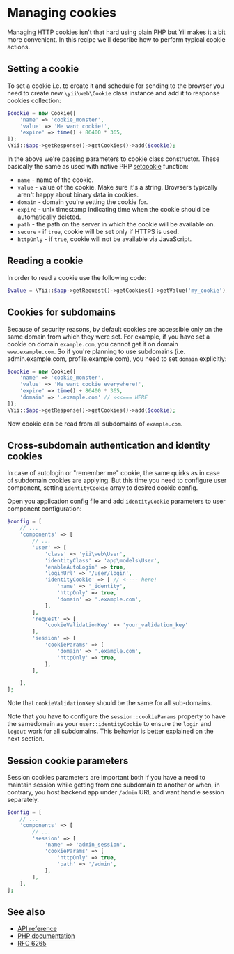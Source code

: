 Managing cookies
================

Managing HTTP cookies isn't that hard using plain PHP but Yii makes it a bit more convenient. In this recipe we'll describe how to perform typical cookie actions.

Setting a cookie
----------------

To set a cookie i.e. to create it and schedule for sending to the browser you need to create new `\yii\web\Cookie` class instance and add it to response cookies collection:

```php
$cookie = new Cookie([
    'name' => 'cookie_monster',
    'value' => 'Me want cookie!',
    'expire' => time() + 86400 * 365,
]);
\Yii::$app->getResponse()->getCookies()->add($cookie);
```

In the above we're passing parameters to cookie class constructor. These basically the same as used with native PHP [setcookie](http://php.net/manual/en/function.setcookie.php) function:

- `name` - name of the cookie.
- `value` - value of the cookie. Make sure it's a string. Browsers typically aren't happy about binary data in cookies.
- `domain` - domain you're setting the cookie for.
- `expire` - unix timestamp indicating time when the cookie should be automatically deleted.
- `path` - the path on the server in which the cookie will be available on.
- `secure` - if `true`, cookie will be set only if HTTPS is used.
- `httpOnly` - if `true`, cookie will not be available via JavaScript.

Reading a cookie
----------------

In order to read a cookie use the following code:

```php
$value = \Yii::$app->getRequest()->getCookies()->getValue('my_cookie');
```

Cookies for subdomains
----------------------

Because of security reasons, by default cookies are accessible only on the same domain from which they were set.
For example, if you have set a cookie on domain `example.com`, you cannot get it on domain `www.example.com`.
So if you're planning to use subdomains (i.e. admin.example.com, profile.example.com), you need to set `domain`
explicitly:

```php
$cookie = new Cookie([
	'name' => 'cookie_monster',
	'value' => 'Me want cookie everywhere!',
	'expire' => time() + 86400 * 365,
	'domain' => '.example.com' // <<<=== HERE
]);
\Yii::$app->getResponse()->getCookies()->add($cookie);
```

Now cookie can be read from all subdomains of `example.com`.

Cross-subdomain authentication and identity cookies
---------------------------------------------------

In case of autologin or "remember me" cookie, the same quirks as in case of subdomain cookies are applying.
But this time you need to configure user component, setting `identityCookie` array to desired cookie config.

Open you application config file and add `identityCookie` parameters to user component configuration:

```php
$config = [
    // ...
    'components' => [
        // ...
        'user' => [
            'class' => 'yii\web\User',
            'identityClass' => 'app\models\User',
            'enableAutoLogin' => true,
            'loginUrl' => '/user/login',
            'identityCookie' => [ // <---- here!
                'name' => '_identity',
                'httpOnly' => true,
                'domain' => '.example.com',
            ],
        ],
        'request' => [
            'cookieValidationKey' => 'your_validation_key'
        ],
        'session' => [
            'cookieParams' => [
                'domain' => '.example.com',
                'httpOnly' => true,
            ],
        ],

    ],
];
```

Note that `cookieValidationKey` should be the same for all sub-domains.

Note that you have to configure the `session::cookieParams` property to have the samedomain as your `user::identityCookie` to ensure the `login` and `logout` work for all subdomains. This behavior is better explained on the next section.

Session cookie parameters
-------------------------

Session cookies parameters are important both if you have a need to maintain session while getting from one
subdomain to another or when, in contrary, you host backend app under `/admin` URL and want handle session
separately.

```php
$config = [
    // ...
    'components' => [
        // ...
        'session' => [
            'name' => 'admin_session',
            'cookieParams' => [
                'httpOnly' => true,
                'path' => '/admin',
            ],
        ],
    ],
];
```


See also
--------

- [API reference](http://stuff.cebe.cc/yii2docs/yii-web-cookie.html)
- [PHP documentation](http://php.net/manual/en/function.setcookie.php)
- [RFC 6265](http://www.faqs.org/rfcs/rfc6265.html)
